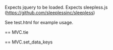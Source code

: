 

Expects jquery to be loaded.
Expects sleepless.js (https://github.com/sleeplessinc/sleepless)

See test.html for example usage.

== MVC.tie

== MVC.set_data_keys


